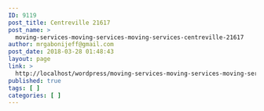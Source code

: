 ```yaml
---
ID: 9119
post_title: Centreville 21617
post_name: >
  moving-services-moving-services-moving-services-centreville-21617
author: mrgabonijeff@gmail.com
post_date: 2018-03-28 01:48:43
layout: page
link: >
  http://localhost/wordpress/moving-services-moving-services-moving-services-centreville-21617/
published: true
tags: [ ]
categories: [ ]
---
```

